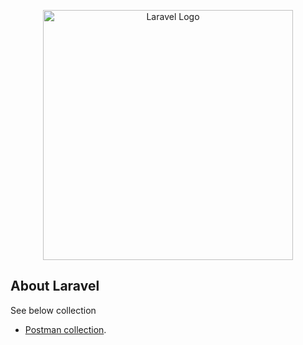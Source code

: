 <p align="center"><a href="https://laravel.com" target="_blank"><img src="https://raw.githubusercontent.com/laravel/art/master/logo-lockup/5%20SVG/2%20CMYK/1%20Full%20Color/laravel-logolockup-cmyk-red.svg" width="400" alt="Laravel Logo"></a></p>


## About Laravel

See below collection

- [Postman collection](https://winter-zodiac-849397.postman.co/workspace/MPF~ff7ede97-d498-43fc-84fa-65fb2d357e1a/collection/702855-76a9a4ee-a365-4615-b59f-ed9f004768e7?action=share&creator=702855).
